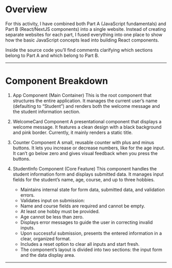 # Overview

For this activity, I have combined both Part A (JavaScript fundamentals) and Part B (React/NextJS components) into a single website. Instead of creating separate websites for each part, I fused everything into one place to show how the basic JavaScript concepts lead into building React components.

Inside the source code you’ll find comments clarifying which sections belong to Part A and which belong to Part B. 

---

# Component Breakdown

1. App Component (Main Container) 
This is the root component that structures the entire application. It manages the current user’s name (defaulting to “Student”) and renders both the welcome message and the student information section.

2. WelcomeCard Component
A presentational component that displays a welcome message. It features a clean design with a black background and pink border. Currently, it mainly renders a static title.

3. Counter Component
A small, reusable counter with plus and minus buttons. It lets you increase or decrease numbers, like for the age input. It can’t go below zero and gives visual feedback when you press the buttons. 

4. StudentInfo Component (Core Feature)
This component handles the student information form and displays submitted data. It manages input fields for the student’s name, age, course, and up to three hobbies.

    - Maintains internal state for form data, submitted data, and validation errors.
    - Validates input on submission:
    - Name and course fields are required and cannot be empty.
    - At least one hobby must be provided.
    - Age cannot be less than zero.
    - Displays error messages to guide the user in correcting invalid inputs.
    - Upon successful submission, presents the entered information in a clear, organized format.
    - Includes a reset option to clear all inputs and start fresh.  
    - The component’s layout is divided into two sections: the input form and the data display area.
---
